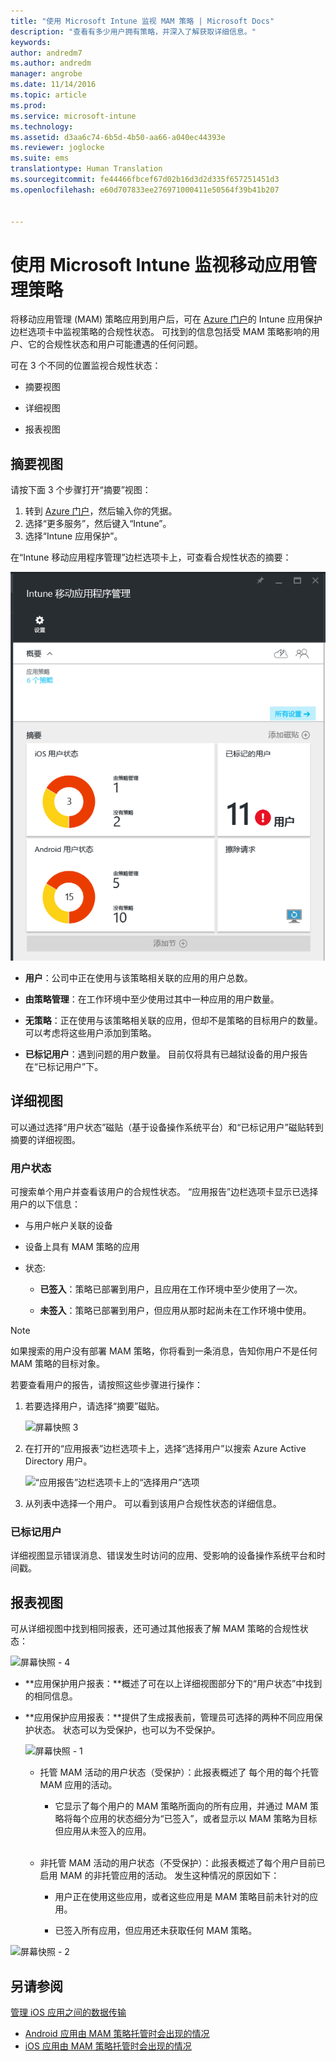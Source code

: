 ```yaml
---
title: "使用 Microsoft Intune 监视 MAM 策略 | Microsoft Docs"
description: "查看有多少用户拥有策略，并深入了解获取详细信息。"
keywords: 
author: andredm7
ms.author: andredm
manager: angrobe
ms.date: 11/14/2016
ms.topic: article
ms.prod: 
ms.service: microsoft-intune
ms.technology: 
ms.assetid: d3aa6c74-6b5d-4b50-aa66-a040ec44393e
ms.reviewer: joglocke
ms.suite: ems
translationtype: Human Translation
ms.sourcegitcommit: fe44466fbcef67d02b16d3d2d335f657251451d3
ms.openlocfilehash: e60d707833ee276971000411e50564f39b41b207


---
```


# <a name="monitor-mobile-app-management-policies-with-microsoft-intune"></a>使用 Microsoft Intune 监视移动应用管理策略
将移动应用管理 (MAM) 策略应用到用户后，可在 [Azure 门户](https://portal.azure.com)的 Intune 应用保护边栏选项卡中监视策略的合规性状态。 可找到的信息包括受 MAM 策略影响的用户、它的合规性状态和用户可能遭遇的任何问题。

可在 3 个不同的位置监视合规性状态：

-   摘要视图

-   详细视图

-   报表视图

## <a name="summary-view"></a>摘要视图

请按下面 3 个步骤打开“摘要”视图：

1. 转到 [Azure 门户](https://portal.azure.com)，然后输入你的凭据。
2. 选择“更多服务”，然后键入“Intune”。
3. 选择“Intune 应用保护”。

在“Intune 移动应用程序管理”边栏选项卡上，可查看合规性状态的摘要：

![“Intune 移动应用程序管理”边栏选项卡上的“摘要”磁贴。](../media/mam-azure-portal-user-status-summary.png)

-   **用户**：公司中正在使用与该策略相关联的应用的用户总数。

-   **由策略管理**：在工作环境中至少使用过其中一种应用的用户数量。

-   **无策略**：正在使用与该策略相关联的应用，但却不是策略的目标用户的数量。 可以考虑将这些用户添加到策略。

- **已标记用户**：遇到问题的用户数量。 目前仅将具有已越狱设备的用户报告在“已标记用户”下。


## <a name="detailed-view"></a>详细视图
可以通过选择“用户状态”磁贴（基于设备操作系统平台）和“已标记用户”磁贴转到摘要的详细视图。

### <a name="user-status"></a>用户状态
可搜索单个用户并查看该用户的合规性状态。 “应用报告”边栏选项卡显示已选择用户的以下信息：
- 与用户帐户关联的设备

- 设备上具有 MAM 策略的应用

- 状态:

  - **已签入**：策略已部署到用户，且应用在工作环境中至少使用了一次。

  - **未签入**：策略已部署到用户，但应用从那时起尚未在工作环境中使用。

>[!NOTE]
> 如果搜索的用户没有部署 MAM 策略，你将看到一条消息，告知你用户不是任何 MAM 策略的目标对象。

若要查看用户的报告，请按照这些步骤进行操作：

1.  若要选择用户，请选择“摘要”磁贴。

    ![屏幕快照 3](../media/MAM-reporting-6.png)

2. 在打开的“应用报表”边栏选项卡上，选择“选择用户”以搜索 Azure Active Directory 用户。

    ![“应用报告”边栏选项卡上的“选择用户”选项](../media/MAM-reporting-2.png)

3. 从列表中选择一个用户。 可以看到该用户合规性状态的详细信息。

### <a name="flagged-users"></a>已标记用户
详细视图显示错误消息、错误发生时访问的应用、受影响的设备操作系统平台和时间戳。

## <a name="reporting-view"></a>报表视图

可从详细视图中找到相同报表，还可通过其他报表了解 MAM 策略的合规性状态：

![屏幕快照 - 4](../media/MAM-reporting-7.png)

-   **应用保护用户报表：**概述了可在以上详细视图部分下的“用户状态”中找到的相同信息。

-   **应用保护应用报表：**提供了生成报表前，管理员可选择的两种不同应用保护状态。 状态可以为受保护，也可以为不受保护。

    ![屏幕快照 - 1](../media/MAM-reporting-1.png)

    -   托管 MAM 活动的用户状态（受保护）：此报表概述了 每个用的每个托管 MAM 应用的活动。

        -   它显示了每个用户的 MAM 策略所面向的所有应用，并通过 MAM 策略将每个应用的状态细分为“已签入”，或者显示以 MAM 策略为目标但应用从未签入的应用。
<br></br>
    -   非托管 MAM 活动的用户状态（不受保护）：此报表概述了每个用户目前已启用 MAM 的非托管应用的活动。 发生这种情况的原因如下：

        -   用户正在使用这些应用，或者这些应用是 MAM 策略目前未针对的应用。

        -   已签入所有应用，但应用还未获取任何 MAM 策略。

![屏幕快照 - 2](../media/MAM-reporting-4.png)

## <a name="see-also"></a>另请参阅
[管理 iOS 应用之间的数据传输](manage-data-transfer-between-ios-apps-with-microsoft-intune.md)

* [Android 应用由 MAM 策略托管时会出现的情况](user-experience-for-mam-enabled-android-apps-with-microsoft-intune.md)
* [iOS 应用由 MAM 策略托管时会出现的情况](user-experience-for-mam-enabled-ios-apps-with-microsoft-intune.md)



<!--HONumber=Jan17_HO3-->


